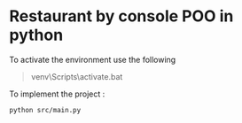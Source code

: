 # Restaurant by console POO in python

To activate the environment use the following
>  venv\Scripts\activate.bat

To implement the project :
```
python src/main.py
```
